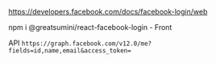 https://developers.facebook.com/docs/facebook-login/web

npm i @greatsumini/react-facebook-login - Front

API
`https://graph.facebook.com/v12.0/me?fields=id,name,email&access_token=`